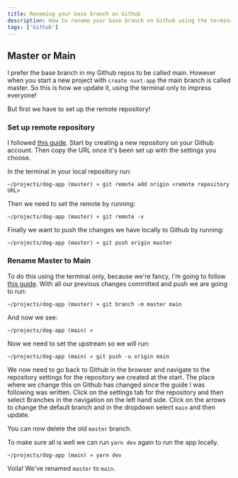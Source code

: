 ```yaml
---
title: Renaming your base branch on Github
description: How to rename your base branch on Github using the terminal only
tags: ['Github']
---
```


## Master or Main

I prefer the base branch in my Github repos to be called main. However when you start a new project with `create nuxt-app` the main branch is called master. So this is how we update it, using the terminal only to impress everyone!

But first we have to set up the remote repository!

### Set up remote repository

I followed [this guide](https://gist.github.com/alexpchin/102854243cd066f8b88e). Start by creating a new repository on your Github account. Then copy the URL once it's been set up with the settings you choose.

In the terminal in your local repository run:

```shell
~/projects/dog-app (master) » git remote add origin <remote repository URL>
```

Then we need to set the remote by running:

```shell
~/projects/dog-app (master) » git remote -v
```

Finally we want to push the changes we have locally to Github by running:

```shell
~/projects/dog-app (master) » git push origin master
```

### Rename Master to Main

To do this using the terminal only, because we're fancy, I'm going to follow [this guide](https://www.hanselman.com/blog/easily-rename-your-git-default-branch-from-master-to-main). With all our previous changes committed and push we are going to run:

```shell
~/projects/dog-app (master) » git branch -m master main
```

And now we see:

```shell
~/projects/dog-app (main) »
```

Now we need to set the upstream so we will run:

```shell
~/projects/dog-app (main) » git push -u origin main
```

We now need to go back to Github in the browser and navigate to the repository settings for the repository we created at the start. The place where we change this on Github has changed since the guide I was following was written. Click on the settings tab for the repository and then select Branches in the navigation on the left hand side. Click on the arrows to change the default branch and in the dropdown select `main` and then update.

You can now delete the old `master` branch.

To make sure all is well we can run `yarn dev` again to run the app locally.

```shell
~/projects/dog-app (main) » yarn dev
```

Voila! We've renamed `master` to `main`.
